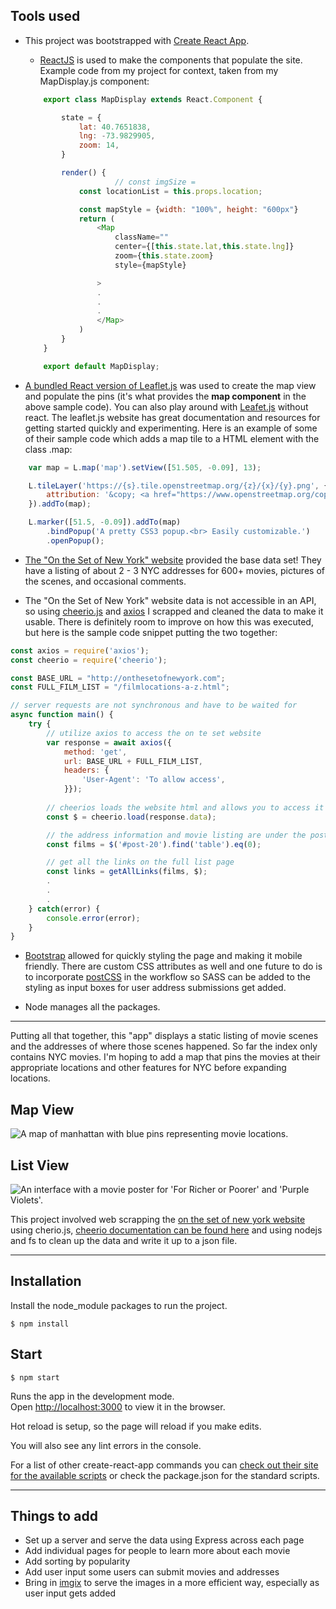 ## Tools used

* This project was bootstrapped with [Create React App](https://github.com/facebook/create-react-app).

    * [ReactJS](https://reactjs.org/) is used to make the components that populate the site. Example code from my project for context, taken from my MapDisplay.js component:

    ```javascript
        export class MapDisplay extends React.Component {
    
            state = {
                lat: 40.7651838,
                lng: -73.9829905,
                zoom: 14,
            }

            render() {
                        // const imgSize = 
                const locationList = this.props.location;

                const mapStyle = {width: "100%", height: "600px"}
                return (
                    <Map 
                        className=""
                        center={[this.state.lat,this.state.lng]}
                        zoom={this.state.zoom}
                        style={mapStyle}

                    >
                    .
                    .
                    .
                    </Map>
                )
            }
        }

        export default MapDisplay;
    ```

* [A bundled React version of Leaflet.js](https://react-leaflet.js.org/) was used to create the map view and populate the pins (it's what provides the **map component** in the above sample code). You can also play around with [Leafet.js](https://leafletjs.com/) without react. The leaflet.js website has great documentation and resources for getting started quickly and experimenting. Here is an example of some of their sample code which adds a map tile to a HTML element with the class .map:

```javascript
    var map = L.map('map').setView([51.505, -0.09], 13);

    L.tileLayer('https://{s}.tile.openstreetmap.org/{z}/{x}/{y}.png', {
        attribution: '&copy; <a href="https://www.openstreetmap.org/copyright">OpenStreetMap</a> contributors'
    }).addTo(map);

    L.marker([51.5, -0.09]).addTo(map)
        .bindPopup('A pretty CSS3 popup.<br> Easily customizable.')
        .openPopup();
```

* [The "On the Set of New York" website](http://onthesetofnewyork.com/home.html) provided the base data set! They have a listing of about 2 - 3 NYC addresses for 600+ movies, pictures of the scenes, and occasional comments.

* The "On the Set of New York" website data is not accessible in an API, so using [cheerio.js](https://cheerio.js.org/) and [axios](https://kapeli.com/cheat_sheets/Axios.docset/Contents/Resources/Documents/index) I scrapped and cleaned the data to make it usable. There is definitely room to improve on how this was executed, but here is the sample code snippet putting the two together:

```javascript
const axios = require('axios');
const cheerio = require('cheerio');

const BASE_URL = "http://onthesetofnewyork.com";
const FULL_FILM_LIST = "/filmlocations-a-z.html";

// server requests are not synchronous and have to be waited for
async function main() {
    try {
        // utilize axios to access the on te set website
        var response = await axios({
            method: 'get',
            url: BASE_URL + FULL_FILM_LIST,
            headers: {
                'User-Agent': 'To allow access',
            }});
        
        // cheerios loads the website html and allows you to access it similar to accessing HTML elements in jquery, aka the $
        const $ = cheerio.load(response.data);

        // the address information and movie listing are under the post-20 id in the "On The Set" website
        const films = $('#post-20').find('table').eq(0);

        // get all the links on the full list page
        const links = getAllLinks(films, $);
        .
        .
        .
    } catch(error) {
        console.error(error);
    }
}
```
* [Bootstrap](https://getbootstrap.com/) allowed for quickly styling the page and making it mobile friendly. There are custom CSS attributes as well and one future to do is to incorporate [postCSS](https://postcss.org/) in the workflow so SASS can be added to the styling as input boxes for user address submissions get added. 

* Node manages all the packages.

****

Putting all that together, this "app" displays a static listing of movie scenes and the addresses of where those scenes happened. So far the index only contains NYC movies. I'm hoping to add a map that pins the movies at their appropriate locations and other features for NYC before expanding locations.

## Map View

![A map of manhattan with blue pins representing movie locations.](https://drive.google.com/uc?id=16sE3VF_vxsRUt5RtRy18LSIR9J3l-NyN)

## List View

![An interface with a movie poster for 'For Richer or Poorer' and 'Purple Violets'.](https://drive.google.com/uc?id=1-drpninTserL5fTfsAP9UjYum26Sgy3X)

This project involved web scrapping the [on the set of new york website](http://onthesetofnewyork.com/home.html) using cherio.js, [cheerio documentation can be found here](https://cheerio.js.org/) and using nodejs and fs to clean up the data and write it up to a json file.

****

## Installation

Install the node_module packages to run the project.

```
$ npm install
```

## Start

```
$ npm start
```

Runs the app in the development mode.<br />
Open [http://localhost:3000](http://localhost:3000) to view it in the browser.

Hot reload is setup, so the page will reload if you make edits.<br />

You will also see any lint errors in the console.

For a list of other create-react-app commands you can [check out their site for the available scripts](https://create-react-app.dev/docs/available-scripts/) or check the package.json for the standard scripts.

****

## Things to add

- Set up a server and serve the data using Express across each page
- Add individual pages for people to learn more about each movie
- Add sorting by popularity
- Add user input some users can submit movies and addresses
- Bring in [imgix](https://www.imgix.com/imgix-js) to serve the images in a more efficient way, especially as user input gets added